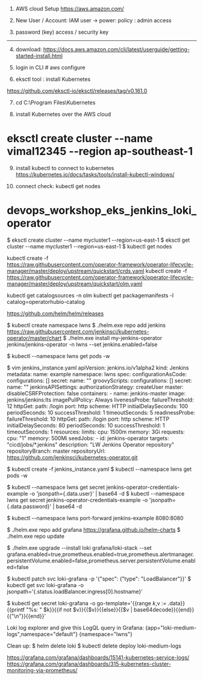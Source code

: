 1. AWS cloud Setup
https://aws.amazon.com/

2. New User / Account: IAM
user -> power: policy : admin access

3. password (key)
access / security key

------------------------------------

4. download: https://docs.aws.amazon.com/cli/latest/userguide/getting-started-install.html

5. login in CLI # aws configure

6. eksctl tool : install Kubernetes

https://github.com/eksctl-io/eksctl/releases/tag/v0.161.0


7. cd C:\Program Files\Kubernetes

8. install Kubernetes over the AWS cloud
# eksctl create cluster --name vimal12345 --region ap-southeast-1

9. install kubectl to connect to kubernetes
https://kubernetes.io/docs/tasks/tools/install-kubectl-windows/

10. connect check: kubectl get nodes

# devops_workshop_eks_jenkins_loki_operator


$ eksctl create cluster --name mycluster1 --region=us-east-1
$ eksctl get  cluster --name mycluster1 --region=us-east-1
$ kubectl get nodes

kubectl create -f \
https://raw.githubusercontent.com/operator-framework/operator-lifecycle-manager/master/deploy/upstream/quickstart/crds.yaml
kubectl create -f \
https://raw.githubusercontent.com/operator-framework/operator-lifecycle-manager/master/deploy/upstream/quickstart/olm.yaml

kubectl get catalogsources -n olm
kubectl get packagemanifests -l catalog=operatorhubio-catalog

https://github.com/helm/helm/releases

$ kubectl create namespace lwns
$ ./helm.exe  repo add jenkins https://raw.githubusercontent.com/jenkinsci/kubernetes-operator/master/chart
$ ./helm.exe install my-jenkins-operator jenkins/jenkins-operator -n lwns --set jenkins.enabled=false

$ kubectl --namespace lwns get pods -w


$ vim jenkins_instance.yaml
apiVersion: jenkins.io/v1alpha2
kind: Jenkins
metadata:
  name: example
  namespace: lwns
spec:
  configurationAsCode:
    configurations: []
    secret:
      name: ""
  groovyScripts:
    configurations: []
    secret:
      name: ""
  jenkinsAPISettings:
    authorizationStrategy: createUser
  master:
    disableCSRFProtection: false
    containers:
      - name: jenkins-master
        image: jenkins/jenkins:lts
        imagePullPolicy: Always
        livenessProbe:
          failureThreshold: 12
          httpGet:
            path: /login
            port: http
            scheme: HTTP
          initialDelaySeconds: 100
          periodSeconds: 10
          successThreshold: 1
          timeoutSeconds: 5
        readinessProbe:
          failureThreshold: 10
          httpGet:
            path: /login
            port: http
            scheme: HTTP
          initialDelaySeconds: 80
          periodSeconds: 10
          successThreshold: 1
          timeoutSeconds: 1
        resources:
          limits:
            cpu: 1500m
            memory: 3Gi
          requests:
            cpu: "1"
            memory: 500Mi
  seedJobs:
    - id: jenkins-operator
      targets: "cicd/jobs/*.jenkins"
      description: "LW Jenkins Operator repository"
      repositoryBranch: master
      repositoryUrl: https://github.com/jenkinsci/kubernetes-operator.git


$ kubectl create -f jenkins_instance.yaml
$ kubectl --namespace lwns get pods -w

$ kubectl --namespace lwns get secret jenkins-operator-credentials-example -o 'jsonpath={.data.user}' | base64 -d
$ kubectl --namespace lwns get secret jenkins-operator-credentials-example -o 'jsonpath={.data.password}' | base64 -d

$ kubectl --namespace lwns port-forward jenkins-example 8080:8080


$ ./helm.exe  repo add grafana https://grafana.github.io/helm-charts
$ ./helm.exe  repo update

$ ./helm.exe upgrade --install loki grafana/loki-stack  --set grafana.enabled=true,prometheus.enabled=true,prometheus.alertmanager.persistentVolume.enabled=false,prometheus.server.persistentVolume.enabled=false

$ kubectl patch svc loki-grafana -p '{"spec": {"type": "LoadBalancer"}}'
$ kubectl get svc loki-grafana -o jsonpath='{.status.loadBalancer.ingress[0].hostname}'

$ kubectl get secret loki-grafana -o go-template='{{range $k,$v := .data}}{{printf "%s: " $k}}{{if not $v}}{{$v}}{{else}}{{$v | base64decode}}{{end}}{{"\n"}}{{end}}'


Loki log explorer and give this LogQL query in Grafana:
{app="loki-medium-logs",namespace="default"}
{namespace="lwns"}

Clean up:
$ helm delete loki 
$ kubectl delete deploy loki-medium-logs 



https://grafana.com/grafana/dashboards/15141-kubernetes-service-logs/
https://grafana.com/grafana/dashboards/315-kubernetes-cluster-monitoring-via-prometheus/






      
 
